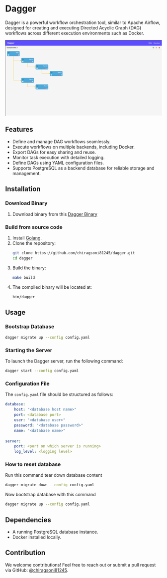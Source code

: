 # Dagger

Dagger is a powerful workflow orchestration tool, similar to Apache Airflow, designed for creating and executing Directed Acyclic Graph (DAG) workflows across different execution environments such as Docker.

![Dagger](./doc/images/dagger.png)

## Features

-   Define and manage DAG workflows seamlessly.
-   Execute workflows on multiple backends, including Docker.
-   Export DAGs for easy sharing and reuse.
-   Monitor task execution with detailed logging.
-   Define DAGs using YAML configuration files.
-   Supports PostgreSQL as a backend database for reliable storage and management.

## Installation

### Download Binary

1. Download binary from this [Dagger Binary](https://github.com/chiragsoni81245/dagger)

### Build from source code

1. Install [Golang](https://go.dev/dl/).
2. Clone the repository:
    ```sh
    git clone https://github.com/chiragsoni81245/dagger.git
    cd dagger
    ```
3. Build the binary:
    ```sh
    make build
    ```
4. The compiled binary will be located at:
    ```sh
    bin/dagger
    ```

## Usage

### Bootstrap Database

```sh
dagger migrate up --config config.yaml
```

### Starting the Server

To launch the Dagger server, run the following command:

```sh
dagger start --config config.yaml
```

### Configuration File

The `config.yaml` file should be structured as follows:

```yaml
database:
    host: "<database host name>"
    port: <database port>
    user: "<database user>"
    password: "<database password>"
    name: "<database name>"

server:
    port: <port on which server is running>
    log_level: <logging level>
```

### How to reset database

Run this command tear down database content

```sh
dagger migrate down --config config.yaml
```

Now bootstrap database with this command

```sh
dagger migrate up --config config.yaml
```

## Dependencies

-   A running PostgreSQL database instance.
-   Docker installed locally.

## Contribution

We welcome contributions! Feel free to reach out or submit a pull request via GitHub: [@chiragsoni81245](https://github.com/chiragsoni81245).
